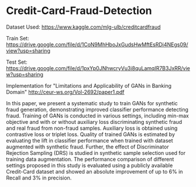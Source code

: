 # Credit-Card-Fraud-Detection

Dataset Used: https://www.kaggle.com/mlg-ulb/creditcardfraud

Train Set: https://drive.google.com/file/d/1CoN9MhHboJxGudsHwMftEsRDi4NEgs09/view?usp=sharing

Test Set: https://drive.google.com/file/d/1pxYp0JNhwcryVu3i8quLamqIR7B3JxRR/view?usp=sharing

Implementation for "Limitations and Applicability of GANs in Banking Domain" http://ceur-ws.org/Vol-2692/paper1.pdf

In this paper, we present a systematic study to train GANs for synthetic fraud generation, demonstrating improved classifier performance detecting fraud. Training of GANs is conducted in various settings, including min-max objective and with or without auxiliary loss
discriminating synthetic fraud and real fraud from non-fraud samples. Auxiliary loss is obtained using contrastive loss or triplet loss.
Quality of trained GANs is estimated by evaluating the lift in classifier performance when trained with dataset augmented with synthetic fraud. Further, the effect of Discriminator Rejection Sampling (DRS) is studied in synthetic sample selection used for training data
augmentation. The performance comparison of different settings proposed in this study is evaluated using a publicly available Credit-Card
dataset and showed an absolute improvement of up to 6% in Recall and 3% in precision.
